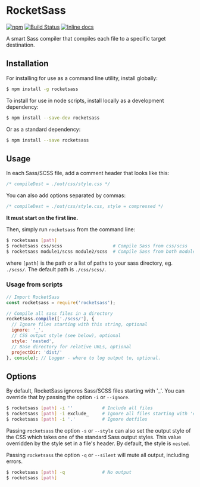 # RocketSass
[![npm](https://img.shields.io/npm/v/rocketsass.svg)](https://www.npmjs.com/package/rocketsass)
[![Build Status](https://travis-ci.org/r-spacex/rocketsass.svg?branch=master)](https://travis-ci.org/r-spacex/rocketsass)
[![Inline docs](http://inch-ci.org/github/r-spacex/rocketsass.svg?branch=master)](http://inch-ci.org/github/r-spacex/rocketsass)

A smart Sass compiler that compiles each file to a specific target destination.

## Installation
For installing for use as a command line utility, install globally:

```bash
$ npm install -g rocketsass
```

To install for use in node scripts, install locally as a development dependency:

```bash
$ npm install --save-dev rocketsass
```

Or as a standard dependency:
```bash
$ npm install --save rocketsass
```

## Usage
In each Sass/SCSS file, add a comment header that looks like this:

```scss
/* compileDest = ./out/css/style.css */
```

You can also add options separated by commas:

```scss
/* compileDest = ./out/css/style.css, style = compressed */
```

**It must start on the first line.**

Then, simply run `rocketsass` from the command line:

```bash
$ rocketsass [path]
$ rocketsass css/scss                   # Compile Sass from css/scss
$ rocketsass module1/scss module2/scss  # Compile Sass from both module1/scss and module2/scss
```

where `[path]` is the path or a list of paths to your sass directory, eg. `./scss/`. The default path is `./css/scss/`.

### Usage from scripts

```js
// Import RocketSass
const rocketsass = require('rocketsass');

// Compile all sass files in a directory
rocketsass.compile(['./scss/'], {
  // Ignore files starting with this string, optional
  ignore: '_',
  // CSS output style (see below), optional
  style: 'nested',
  // Base directory for relative URLs, optional
  projectDir: 'dist/'
}, console); // Logger - where to log output to, optional.

```

## Options
By default, RocketSass ignores Sass/SCSS files starting with '\_'. You can override that by passing the option `-i` or `--ignore`.

```bash
$ rocketsass [path] -i ''           # Include all files
$ rocketsass [path] -i exclude_     # Ignore all files starting with 'exclude_'
$ rocketsass [path] -i '.'          # Ignore dotfiles
```

Passing `rocketsass` the option `-s` or `--style` can also set the output style of the CSS which takes one of the standard Sass output styles. This value overridden by the style set in a file's header. By default, the style is `nested`.

Passing  `rocketsass` the option `-q` or `--silent` will mute all output, including errors.

```bash
$ rocketsass [path] -q              # No output
$ rocketsass [path]
```
